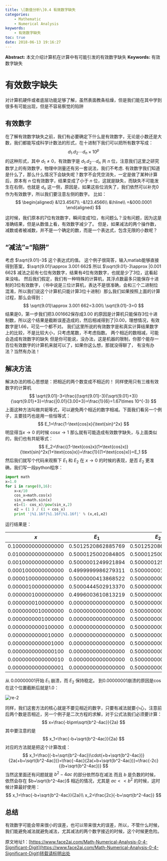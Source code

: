 ```yaml
---
title: \[数值分析\]0.4 有效数字缺失
categories:
    - Mathematic
    - Numerical Analysis
keywords:
    - 有效数字缺失
toc: true
date: 2018-06-13 19:16:27
---
```


**Abstract:** 本文介绍计算机在计算中有可能引发的有效数字缺失
**Keywords:** 有效数字缺失

<!--more-->
# 有效数字缺失
对计算机硬件或者底层功能足够了解，虽然表面教条枯燥，但是我们能在其中学到很多有可能出现，但是不容易察觉的陷阱
## 有效数字
在了解有效数字缺失之前，我们有必要确定下什么是有效数字，无论是小数还是大数，我们都能写成科学计数法的形式，在十进制下我们可以把所有数字写成：
$$
d_1.d_2\cdots d_n \times 10^p
$$
的这种形式，其中 $d_1\neq 0$，有效数字是 $d_1.d_2\cdots d_n$ 共 $n$ 位，注意我们这里之研究数学上的有效数字，物理中测量还有另一套说法，我们不考虑.
有效数字我们知道是什么了，那么什么情况下会缺失呢？数字不会凭空消失，一定是做了某种计算后，原本有 $n$ 位有效数字，结果变成了小于 $n$ 位，这就是缺失，而缺失不可能发生在右侧，也就是 $d_n$ 这一侧，原因是，如果这些位消失了，我们依然可以补充0作为有效数字，所以我们要注意左侧的数字。
比如：
$$
\begin{aligned}
&123.4567\\
-&123.4566\\
&\hline\\
=&000.0001
\end{aligned}
$$

这时候，我们原本的7位有效数字，瞬间变成1位，有问题么？没有问题，因为这是准确结果，但是从数值上看，有效数字减少了。
但是，如果减法的两个操作数，减数或者被减数，并不是一个确定的数，而是一个表达式，包含无限的小数呢？

## “减法”=“陷阱”
考虑 $\sqrt{9.01}-3$ 这个表达式的值。
这个例子很简答，输入matlab能够直接得到答案，$\sqrt{9.01}\approx 3.001 662$ 所以 $\sqrt{9.01}-3\approx |0.001 662$ 减法之前有七位有效数字，结果有4位有效数字，也就是少了3位，这看起来没啥。
然后我们假定，我们有一种特殊的计算机，其浮点数最多只能保存十进制的3位有效数字，（书中说是三位计算机，表达不是很准确，会和三个二进制位混淆，所以我们说这个计算机只能计算3位十进制）那么我们如果按照上面的计算过程，那么会得到：
$$
\sqrt{9.01}\approx 3.001 662=3.00\\
\sqrt{9.01}-3=0
$$
结果是0，第一步我们把3.001662保存成3.00 的原因是计算机只能保存3位十进制数，所以这个结果是截断误差造成的，然后相减得到了|0.00，理想情况，有效数字是1.66，可见一个都不对。
我们这里所说的有效数字是和真实计算结果数字上的比较，不是比较大小，只考虑尾数，不考虑指数。
两个相近的数相减，可能会造成有效数字的缺失
但是你可能说，没办法，这是机器的限制，你那个能存一百位有效数字的计算机来就可以了，如果你这么想，那就没得聊了，
有没有办法？当然有办法！
## 解决方法
解决办法的核心思想是：把相近的两个数变成不相近的！
同样使用只有三维有效数字的计算机
$$
\sqrt{9.01}-3=\frac{(\sqrt{9.01}-3)(\sqrt{9.01}+3)}{\sqrt{9.01}+3}=\frac{|0.01}{3.00+3}=\frac{1}{6}=1.67\times 10^{-3}
$$
上面这种方法叫做共轭等式，可以避免两个相近的数字相减。下面我们看另一个例子，主要技巧也是用一些恒等式：
$$
E_1=\frac{1-\text{cos}x}{\text{sin}^2x}
$$
明显得当$x\to 0$ 的时候 $\text{cos}x\to 1$ 那么就有可能造成有效数字缺失，与上面类似的，我们也有共轭等式：
$$
E_2=\frac{(1-\text{cos}x)(1+\text{cos}x)}{\text{sin}^2x(1+\text{cos}x)}=\frac{1}{(1+\text{cos}x)}=E_1
$$
然后我们就写个代码来观察下 $E_1$ 和 $E_2$ 在 $x\to 0$ 的时候的表现，是否 $E_2$ 更准确，我们写一段python程序：
```Python
import math
x=1.0
for i in range(0,16):
    x=x/10
    cos_x=math.cos(x)
    sin_x=math.sin(x)
    e1=(1- cos_x)/pow(sin_x,2)
    e2 = (1 ) / (1 + cos_x)
    print '|%1.16f|%1.16f|%1.16f|' % (x,e1,e2)
```
运行结果是：


| $x$ | $E_1$ | $E_2$ |
|:---:|:-----:|:-----:|
|0.1000000000000000|0.5012520862885769|0.5012520862885712|
|0.0100000000000000|0.5000125002084805|0.5000125002083363|
|0.0010000000000000|0.5000001249921894|0.5000001250000208|
|0.0001000000000000|0.4999999986279311|0.5000000012500000|
|0.0000100000000000|0.5000000413868522|0.5000000000125000|
|0.0000010000000000|0.5000444502913370|0.5000000000001250|
|0.0000001000000000|0.4996003610813219|0.5000000000000012|
|0.0000000100000000|0.0000000000000000|0.5000000000000000|
|0.0000000010000000|0.0000000000000000|0.5000000000000000|
|0.0000000001000000|0.0000000000000000|0.5000000000000000|
|0.0000000000100000|0.0000000000000000|0.5000000000000000|
|0.0000000000010000|0.0000000000000000|0.5000000000000000|
|0.0000000000001000|0.0000000000000000|0.5000000000000000|
|0.0000000000000100|0.0000000000000000|0.5000000000000000|
|0.0000000000000010|0.0000000000000000|0.5000000000000000|
|0.0000000000000001|0.0000000000000000|0.5000000000000000|

从 0.00000001开始 $E_1$ 崩溃，而 $E_2$ 保持稳定。
到0.00000001崩溃的原因是cos在这个位置截断后就是1.0：

![re-2](https://tony4ai-1251394096.cos.ap-hongkong.myqcloud.com/blog_images/Math-Numerical-Analysis-0-4-Significant-Digit/re-2.png)

同样，我们这套方法的核心就是不要见相近的数字，只要有减法就要小心，注意前后两个数是否相近，另一个例子是二次方程的求解，对于公式法我们必须要计算：
$$
x=\frac{-b\pm\sqrt{b^2-4ac}}{2a}
$$
其中要注意的是
$$
x_1=\frac{-b+\sqrt{b^2-4ac}}{2a}
$$
对应的方法就是把这个计算改成：
$$
x_1=\frac{(-b+\sqrt{b^2-4ac})\cdot(+b+\sqrt{b^2-4ac})}{2a(+b+\sqrt{b^2-4ac})}=\frac{-4ac}{2a(+b+\sqrt{b^2-4ac})}=\frac{-2c}{(b+\sqrt{b^2-4ac})}
$$
当然这里面还有问题就是 $b^2-4ac$ 的部分依然存在减法
而且 $b$ 是负数的时候，依然会存在 $b+\sqrt{b^2-4ac}$ 相近的情况，尤其是 $ac<<b^2$ 的时候，这时候计算最好使用：
$$
x_1=\frac{-b+\sqrt{b^2-4ac}}{2a}\\
x_2=\frac{2c}{-b+\sqrt{b^2-4ac}}
$$
## 总结
有效数字可能会带来很小的误差，也可以带来很大的误差，所以，不管什么时候，我们能避免减法就避免减法，尤其减法的两个数字接近的时候，这个时候更危险。





原文地址1：[https://www.face2ai.com/Math-Numerical-Analysis-0-4-Significant-Digit](https://www.face2ai.com/Math-Numerical-Analysis-0-4-Significant-Digit)转载请标明出处
